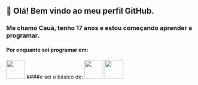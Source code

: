 ## 👋 Olá! Bem vindo ao meu perfil GitHub.
### Me chamo Cauã, tenho 17 anos e estou começando aprender a programar.
#### Por enquanto sei programar em: 
<img src="https://github.com/yurijserrano/Github-Profile-Readme-Logos/blob/master/programming%20languages/python.svg" alt="" width="50"> 
####e sei o básico de:
<img src="https://github.com/yurijserrano/Github-Profile-Readme-Logos/blob/master/programming%20languages/javascript.svg" alt="" width="50"> <img src="https://cdn.jsdelivr.net/gh/devicons/devicon/icons/html5/html5-original-wordmark.svg" width="50"/>

